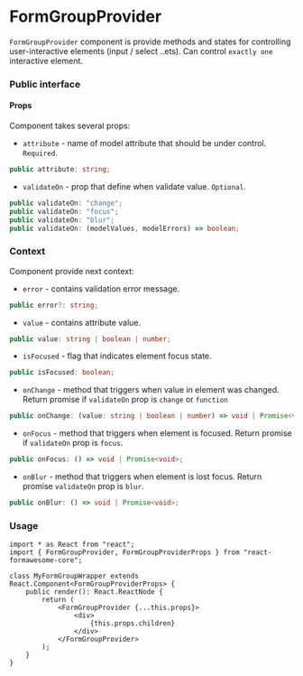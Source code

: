 # FormGroupProvider

`FormGroupProvider` component is provide methods and states for controlling user-interactive elements (input / select ..ets). Can control `exactly one` interactive element.

### Public interface

#### Props

Component takes several props:
 - `attribute` - name of model attribute that should be under control. `Required`.
```ts
public attribute: string;
```
 - `validateOn` - prop that define when validate value. `Optional`.
```ts
public validateOn: "change";
public validateOn: "focus";
public validateOn: "blur";
public validateOn: (modelValues, modelErrors) => boolean;
```

### Context

Component provide next context:
 - `error` - contains validation error message.
```ts
public error?: string;
```
 - `value` - contains attribute value.
```ts
public value: string | boolean | number;
```
 - `isFocused` - flag that indicates element focus state.
```ts
public isFocused: boolean;
```
 - `onChange` - method that triggers when value in element was changed. Return promise if `validateOn` prop is `change` or `function`
```ts
public onChange: (value: string | boolean | number) => void | Promise<void>;
```
 - `onFocus` - method that triggers when element is focused. Return promise if `validateOn` prop is `focus`.
```ts
public onFocus: () => void | Promise<void>;
```
 - `onBlur` - method that triggers when element is lost focus. Return promise `validateOn` prop is `blur`.
```ts
public onBlur: () => void | Promise<void>;
```

### Usage

```tsx
import * as React from "react";
import { FormGroupProvider, FormGroupProviderProps } from "react-formawesome-core";

class MyFormGroupWrapper extends React.Component<FormGroupProviderProps> {
    public render(): React.ReactNode {
        return (
            <FormGroupProvider {...this.props}>
                <div>
                    {this.props.children}
                </div>
            </FormGroupProvider>
        );
    }
}
```
